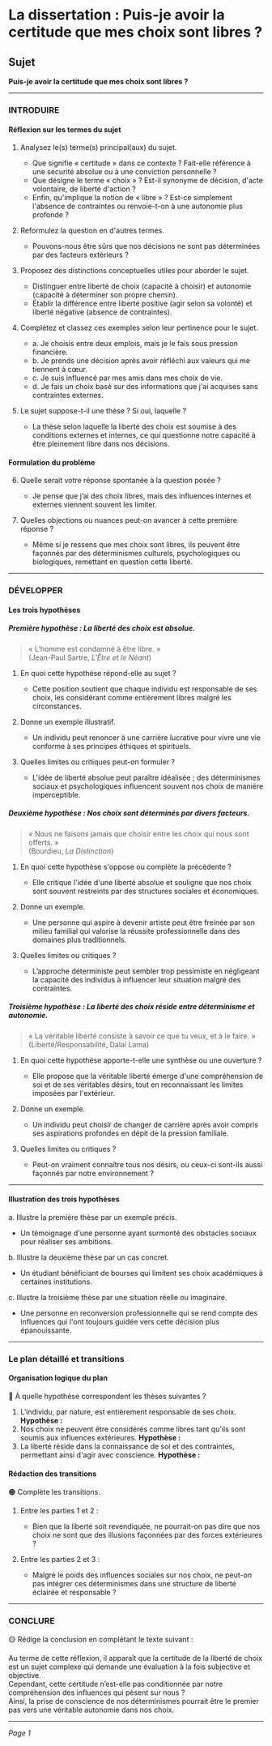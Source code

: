 # La dissertation : Puis-je avoir la certitude que mes choix sont libres ?

## Sujet
**Puis-je avoir la certitude que mes choix sont libres ?**

---

### INTRODUIRE

#### Réflexion sur les termes du sujet

1. Analysez le(s) terme(s) principal(aux) du sujet. 
   - Que signifie « certitude » dans ce contexte ? Fait-elle référence à une sécurité absolue ou à une conviction personnelle ?
   - Que désigne le terme « choix » ? Est-il synonyme de décision, d'acte volontaire, de liberté d'action ?
   - Enfin, qu'implique la notion de « libre » ? Est-ce simplement l'absence de contraintes ou renvoie-t-on à une autonomie plus profonde ?

2. Reformulez la question en d'autres termes.
   - Pouvons-nous être sûrs que nos décisions ne sont pas déterminées par des facteurs extérieurs ?

3. Proposez des distinctions conceptuelles utiles pour aborder le sujet.
   - Distinguer entre liberté de choix (capacité à choisir) et autonomie (capacité à déterminer son propre chemin).
   - Établir la différence entre liberté positive (agir selon sa volonté) et liberté négative (absence de contraintes).

4. Complétez et classez ces exemples selon leur pertinence pour le sujet.
   - a. Je choisis entre deux emplois, mais je le fais sous pression financière.
   - b. Je prends une décision après avoir réfléchi aux valeurs qui me tiennent à cœur.
   - c. Je suis influencé par mes amis dans mes choix de vie.
   - d. Je fais un choix basé sur des informations que j'ai acquises sans contraintes externes.
   
5. Le sujet suppose-t-il une thèse ? Si oui, laquelle ?
   - La thèse selon laquelle la liberté des choix est soumise à des conditions externes et internes, ce qui questionne notre capacité à être pleinement libre dans nos décisions.

#### Formulation du problème

6. Quelle serait votre réponse spontanée à la question posée ?
   - Je pense que j’ai des choix libres, mais des influences internes et externes viennent souvent les limiter.

7. Quelles objections ou nuances peut-on avancer à cette première réponse ?
   - Même si je ressens que mes choix sont libres, ils peuvent être façonnés par des déterminismes culturels, psychologiques ou biologiques, remettant en question cette liberté.

---

### DÉVELOPPER

#### Les trois hypothèses

##### Première hypothèse : La liberté des choix est absolue.

> « L’homme est condamné à être libre. »  
> (Jean-Paul Sartre, *L'Être et le Néant*)

1. En quoi cette hypothèse répond-elle au sujet ?
   - Cette position soutient que chaque individu est responsable de ses choix, les considérant comme entièrement libres malgré les circonstances.

2. Donne un exemple illustratif.
   - Un individu peut renoncer à une carrière lucrative pour vivre une vie conforme à ses principes éthiques et spirituels.

3. Quelles limites ou critiques peut-on formuler ?
   - L'idée de liberté absolue peut paraître idéalisée ; des déterminismes sociaux et psychologiques influencent souvent nos choix de manière imperceptible.

##### Deuxième hypothèse : Nos choix sont déterminés par divers facteurs.

> « Nous ne faisons jamais que choisir entre les choix qui nous sont offerts. »  
> (Bourdieu, *La Distinction*)

1. En quoi cette hypothèse s'oppose ou complète la précédente ?
   - Elle critique l'idée d'une liberté absolue et souligne que nos choix sont souvent restreints par des structures sociales et économiques.

2. Donne un exemple.
   - Une personne qui aspire à devenir artiste peut être freinée par son milieu familial qui valorise la réussite professionnelle dans des domaines plus traditionnels.

3. Quelles limites ou critiques ?
   - L’approche déterministe peut sembler trop pessimiste en négligeant la capacité des individus à influencer leur situation malgré des contraintes.

##### Troisième hypothèse : La liberté des choix réside entre déterminisme et autonomie.

> « La véritable liberté consiste à savoir ce que tu veux, et à le faire. »  
> (Liberté/Responsabilité, Dalaï Lama)

1. En quoi cette hypothèse apporte-t-elle une synthèse ou une ouverture ?
   - Elle propose que la véritable liberté émerge d'une compréhension de soi et de ses véritables désirs, tout en reconnaissant les limites imposées par l'extérieur.

2. Donne un exemple.
   - Un individu peut choisir de changer de carrière après avoir compris ses aspirations profondes en dépit de la pression familiale.

3. Quelles limites ou critiques ?
   - Peut-on vraiment connaître tous nos désirs, ou ceux-ci sont-ils aussi façonnés par notre environnement ?

---

#### Illustration des trois hypothèses

a. Illustre la première thèse par un exemple précis.
   - Un témoignage d'une personne ayant surmonté des obstacles sociaux pour réaliser ses ambitions.

b. Illustre la deuxième thèse par un cas concret.
   - Un étudiant bénéficiant de bourses qui limitent ses choix académiques à certaines institutions.

c. Illustre la troisième thèse par une situation réelle ou imaginaire.
   - Une personne en reconversion professionnelle qui se rend compte des influences qui l'ont toujours guidée vers cette décision plus épanouissante.

---

### Le plan détaillé et transitions

#### Organisation logique du plan

🔴 À quelle hypothèse correspondent les thèses suivantes ?

1. L’individu, par nature, est entièrement responsable de ses choix. **Hypothèse :**
2. Nos choix ne peuvent être considérés comme libres tant qu'ils sont soumis aux influences extérieures. **Hypothèse :**
3. La liberté réside dans la connaissance de soi et des contraintes, permettant ainsi d'agir avec conscience. **Hypothèse :**

#### Rédaction des transitions

🟠 Complète les transitions.

1. Entre les parties 1 et 2 :  
   - Bien que la liberté soit revendiquée, ne pourrait-on pas dire que nos choix ne sont que des illusions façonnées par des forces extérieures ?

2. Entre les parties 2 et 3 :  
   - Malgré le poids des influences sociales sur nos choix, ne peut-on pas intégrer ces déterminismes dans une structure de liberté éclairée et responsable ?

---

### CONCLURE

🟡 Rédige la conclusion en complétant le texte suivant :

Au terme de cette réflexion, il apparaît que la certitude de la liberté de choix est un sujet complexe qui demande une évaluation à la fois subjective et objective.   
Cependant, cette certitude n’est-elle pas conditionnée par notre compréhension des influences qui pèsent sur nous ?  
Ainsi, la prise de conscience de nos déterminismes pourrait être le premier pas vers une véritable autonomie dans nos choix.

---

*Page 1*